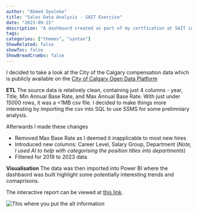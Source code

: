 ```yaml
---
author: "Ahmed Oyeleke"
title: "Sales Data Analysis - SAIT Exercise"
date: "2023-09-15"
description: "A dashboard created as part of my certfication at SAIT in Business Intelligence"
tags: 
categories: ["themes", "syntax"]
ShowRelated: false
showToc: false
ShowBreadCrumbs: false
---
```


I decided to take a look at the City of the Calgary compensation data which is publicly available on the [City of Calgary Open Data Platform](https://data.calgary.ca/Government/Compensation-Disclosure-List/9bze-mzx6)

**ETL**
The source data is relatively clean, containing just 4 columns - year, Title, Min Annual Base Rate, and Max Annual Base Rate. With just under 15000 rows, it was a <1MB csv file. I decided to make things more interesting by importing the csv into SQL to use SSMS for some prelimniary analysis.

Afterwards I made these changes
- Removed Max Base Rate as I deemed it inapplicable to most new hires
- Introduced new columns: Career Level, Salary Group, Department (_Note, I used AI to help with categorising the position titles into departments_)
- Filtered for 2019 to 2023 data

**Visualisation**
The data was then imported into Power BI where the dashbaord was built highlight some potentially interesting trends and comaprisons.

The interactive report can be viewed at [this link](https://app.powerbi.com/view?r=eyJrIjoiY2QxYjE3OGYtOTM1NS00ZjNmLWI1MmUtZGZjZjQxYzM5ZTMwIiwidCI6ImY1MmYyMTgzLTlmNjctNGFkMi1iNjU2LTZmNzU0ZmUxOTZjYiIsImMiOjZ9).



![This where you put the alt information](/uploads/citycalcompshot.png "Screenshot from the dashboard")

